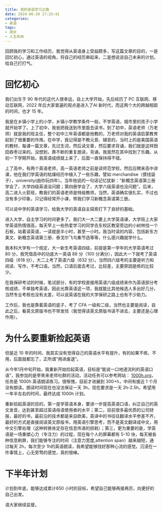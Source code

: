 ```yaml
---
title: 我的英语学习之路
date: 2024-06-20 17:33:42
categories:
- 英语
tags:
- 成长
- 人生系统
---
```


回顾我的学习和工作经历，我觉得从英语身上受益颇多，写这篇文章的目的，一是回忆初心，通过英语的视角，将自己的经历串起来，二是想说说自己未来的计划，给自己打打气。

# 回忆初心

我们出生于 90 年代的这代人很幸运，自上大学开始，先后经历了 PC 互联网、移动互联网，2022 年后大家普遍的观点是进入了AI 新时代，而这两个大的跨越相距的时间，也才 15 年。

我是在乡镇小学上的小学，乡镇小学教学条件一般，不学英语，城市里的孩子小学就开始学了。上了初中，我爸把我送到市里面去读书，到了初中，英语老师（万老师）就是我的班主任，整个初中三年英语都是他教的，万老师对我的英语启蒙教育起到了很重要的作用。在中学，我记得是不教元音、辅音的，当时上的是美国英语的教材，每课一篇文章，先过生词，然后读文章，然后要求背诵，我们就是这样囫囵吞枣过来的。没想到，靠不断的重复朗读，背诵，我竟然在其中找到了乐趣。从初一下学期开始，我英语成绩就上来了，后面一直保持得不错。

上了高中，有两个英语老师，高一英语老师之前是读师范学校，然后应聘来高中讲课，他在我们学英语的枯燥经历中植入了一些乐趣，譬如 merchandise（摸钱袋子），university(由你玩四年）。当年他说的一句话记忆犹新：“新概念英语第三册学会了，大学四级英语没问题；第四册学会了，大学六级英语也没问题”。后来，高二进入火箭班，教我们的英语老师是特级教师，当然，英语确实很扎实，不过也没有多少印象，只记得经常开小课，带我们学习新概念英语第三册。

可以说中学的英语学习，给我大学的英语自主探索打下了良好的基础。

进入大学，自主学习的时间更多了。我们大一大二要上大学英语课，大学班上大家学英语热情很高，每天早上一些热爱学习的同学去东校区教室旁边的小树林找一个石板，站着读英语，一读就是半小时，甚至一小时。我当时读的内容，包括新东方美文、新概念英语第三册、泰戈尔飞鸟集节选等等，什么感兴趣就学什么。

我本科大学有一个规定，大一新生考英语四级，前提是第一学年的大学英语考过 80 分，我凭借高中的功底大一英语 88 分（100 分满分），因此大一下就考了英语四级（618 分），大二上考了英语六级（632 分）。当然四六级考的主要是听力和阅读、写作，不考口语。当然，口语后面去考过，比较差，主要原因是练的比较少。

在我保研考试的时候，笔试部分，有的学校直接用英语六级成绩来作为英语部分考核成绩，不单独考英语，因此光靠英语这一项，我就能比其他候选人多出好几分，当然专业考核也没有太差，可以说英语在我的大学保研之路上也有不少助力。

工作后，我也是靠着英语的底子，考了 CFA 一级和二级，当然也主要是阅读，自此之后，看英文原版书也不带发怵（我觉得读英文原版书读不进去，主要还是心理作用）。

# 为什么要重新捡起英语

但是近 10 年的时间，我其实没有觉得自己的英语水平有提升，有的如果不练、不用，后面就都忘了，正所谓“用进废退”。

从今年1月中旬开始，我重新开始捡起英语，目标是“能说一口地道流利的英语口语”，我参加的是李笑来老师社群的活动，活动任务可以参考网站： [1000h.org](https://1000h.org)，任务是 1000h 英语朗读练习。很惭愧，目前才进展到 300+h，中间有接近 1 个月没有朗读。朗读时间现在也没法保证一天 3h，现在要求是一天 2h-2.5h，希望用一年半左右的时间，最终达成 1000h 计划。

重新拾起英语的目的，第一是学英语本身，要进一步提高英语口语，纠正自己的英文发音，达到甚至超过英语母语使用者的水平；第二，目前很多最优质的公司财报，最好的书，最前沿的技术都是来自欧美，英译中的书往往翻译水平参差不齐，最好的方式是直接阅读英文原版书，用英语引擎思考，而不是英文翻译成中文，用中文引擎处理（这种转换肯定存在信息传递的损耗）；第三，更为重要的是，学英语是一场重塑心力（专注力）的过程，现在每个人的屏幕都有 5-10 块，每天被各种信息刷屏，我们能够专注的时间（注意力宽度,attention span）越来越短，通过每天 2h，每次至少 1h的英语朗读，我希望能够找好那种心流的感觉。沉浸在一件事情上，心无旁骛的感觉，真的很棒。

# 下半年计划

计划到年底，能够达成累计650 小时的目标，希望自己能够再接再厉，向更好的自己出发。

请大家继续监督。

